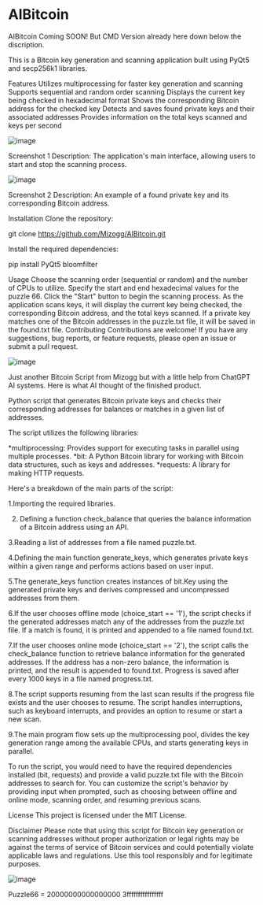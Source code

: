 # AIBitcoin

AIBitcoin
Coming SOON! But CMD Version already here down below the discription.

This is a Bitcoin key generation and scanning application built using PyQt5 and secp256k1 libraries.

Features
Utilizes multiprocessing for faster key generation and scanning
Supports sequential and random order scanning
Displays the current key being checked in hexadecimal format
Shows the corresponding Bitcoin address for the checked key
Detects and saves found private keys and their associated addresses
Provides information on the total keys scanned and keys per second

![image](https://github.com/Mizogg/AIBitcoin/assets/88630056/cdb08042-d616-40d1-adbb-aceda0c5fd15)

Screenshot 1
Description: The application's main interface, allowing users to start and stop the scanning process.

![image](https://github.com/Mizogg/AIBitcoin/assets/88630056/3100e111-f76a-4aa8-a514-c08b4d2f2e62)

Screenshot 2
Description: An example of a found private key and its corresponding Bitcoin address.

Installation
Clone the repository:

git clone https://github.com/Mizogg/AIBitcoin.git

Install the required dependencies:

pip install PyQt5 bloomfilter

Usage
Choose the scanning order (sequential or random) and the number of CPUs to utilize.
Specify the start and end hexadecimal values for the puzzle 66.
Click the "Start" button to begin the scanning process.
As the application scans keys, it will display the current key being checked, the corresponding Bitcoin address, and the total keys scanned.
If a private key matches one of the Bitcoin addresses in the puzzle.txt file, it will be saved in the found.txt file.
Contributing
Contributions are welcome! If you have any suggestions, bug reports, or feature requests, please open an issue or submit a pull request.

![image](https://github.com/Mizogg/AIBitcoin/assets/88630056/b520d696-494f-4cad-b7dd-488bc14a13ae)

Just another Bitcoin Script from Mizogg but with a little help from ChatGPT AI systems. Here is what AI thought of the finished product.

Python script that generates Bitcoin private keys and checks their corresponding addresses for balances or matches in a given list of addresses.

The script utilizes the following libraries:

   *multiprocessing: Provides support for executing tasks in parallel using multiple processes.
  *bit: A Python Bitcoin library for working with Bitcoin data structures, such as keys and addresses.
  *requests: A library for making HTTP requests.
  
Here's a breakdown of the main parts of the script:

1.Importing the required libraries.

2. Defining a function check_balance that queries the balance information of a Bitcoin address using an API.

3.Reading a list of addresses from a file named puzzle.txt.

4.Defining the main function generate_keys, which generates private keys within a given range and performs actions based on user input.

5.The generate_keys function creates instances of bit.Key using the generated private keys and derives compressed and uncompressed addresses from them.

6.If the user chooses offline mode (choice_start == '1'), the script checks if the generated addresses match any of the addresses from the puzzle.txt file. If a match is found, it is printed and appended to a file named found.txt.

7.If the user chooses online mode (choice_start == '2'), the script calls the check_balance function to retrieve balance information for the generated addresses. If the address has a non-zero balance, the information is printed, and the result is appended to found.txt.
Progress is saved after every 1000 keys in a file named progress.txt.

8.The script supports resuming from the last scan results if the progress file exists and the user chooses to resume.
The script handles interruptions, such as keyboard interrupts, and provides an option to resume or start a new scan.

9.The main program flow sets up the multiprocessing pool, divides the key generation range among the available CPUs, and starts generating keys in parallel.

To run the script, you would need to have the required dependencies installed (bit, requests) and provide a valid puzzle.txt file with the Bitcoin addresses to search for. You can customize the script's behavior by providing input when prompted, such as choosing between offline and online mode, scanning order, and resuming previous scans.

License
This project is licensed under the MIT License.

Disclaimer
Please note that using this script for Bitcoin key generation or scanning addresses without proper authorization or legal rights may be against the terms of service of Bitcoin services and could potentially violate applicable laws and regulations. Use this tool responsibly and for legitimate purposes.



![image](https://github.com/Mizogg/AIBitcoin/assets/88630056/22843c0e-6119-460f-9b5f-b08898a68e94)


Puzzle66 = 20000000000000000 3ffffffffffffffff 
